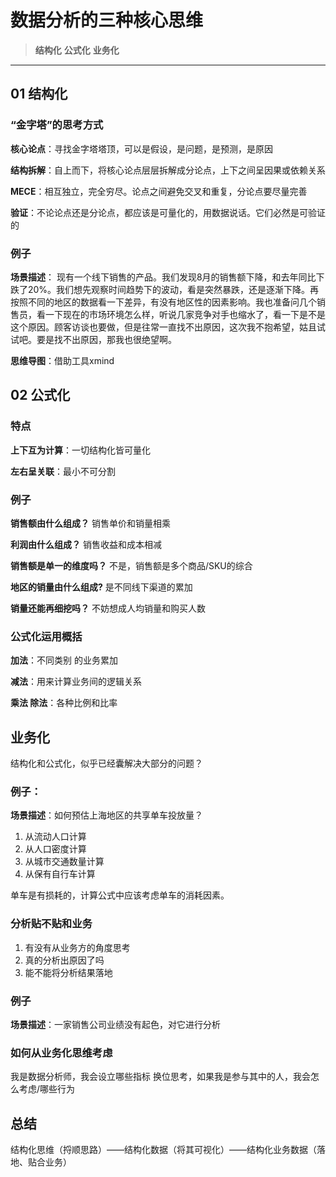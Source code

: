 # 数据分析的三种核心思维

> **结构化**
> **公式化**
> **业务化**

---

## 01 结构化

### “金字塔”的思考方式
**核心论点**：寻找金字塔塔顶，可以是假设，是问题，是预测，是原因

**结构拆解**：自上而下，将核心论点层层拆解成分论点，上下之间呈因果或依赖关系

**MECE**：相互独立，完全穷尽。论点之间避免交叉和重复，分论点要尽量完善

**验证**：不论论点还是分论点，都应该是可量化的，用数据说话。它们必然是可验证的

### 例子
**场景描述**：
现有一个线下销售的产品。我们发现8月的销售额下降，和去年同比下跌了20%。我们想先观察时间趋势下的波动，看是突然暴跌，还是逐渐下降。再按照不同的地区的数据看一下差异，有没有地区性的因素影响。我也准备问几个销售员，看一下现在的市场环境怎么样，听说几家竞争对手也缩水了，看一下是不是这个原因。顾客访谈也要做，但是往常一直找不出原因，这次我不抱希望，姑且试试吧。要是找不出原因，那我也很绝望啊。

**思维导图**：借助工具xmind

## 02 公式化

### 特点
**上下互为计算**：一切结构化皆可量化

**左右呈关联**：最小不可分割

### 例子

**销售额由什么组成？** 销售单价和销量相乘

**利润由什么组成？** 销售收益和成本相减

**销售额是单一的维度吗？** 不是，销售额是多个商品/SKU的综合

**地区的销量由什么组成?** 是不同线下渠道的累加

**销量还能再细挖吗？** 不妨想成人均销量和购买人数

### 公式化运用概括
**加法**：不同类别 的业务累加

**减法**：用来计算业务间的逻辑关系

**乘法 除法**：各种比例和比率

## 业务化
结构化和公式化，似乎已经囊解决大部分的问题？

### 例子：
**场景描述**：如何预估上海地区的共享单车投放量？
1. 从流动人口计算
2. 从人口密度计算
3. 从城市交通数量计算
4. 从保有自行车计算

单车是有损耗的，计算公式中应该考虑单车的消耗因素。

### 分析贴不贴和业务
1. 有没有从业务方的角度思考
2. 真的分析出原因了吗
3. 能不能将分析结果落地

### 例子 
**场景描述**：一家销售公司业绩没有起色，对它进行分析

### 如何从业务化思维考虑
我是数据分析师，我会设立哪些指标
换位思考，如果我是参与其中的人，我会怎么考虑/哪些行为

## 总结
结构化思维（捋顺思路）——结构化数据（将其可视化）——结构化业务数据（落地、贴合业务）

